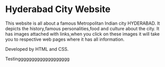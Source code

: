 # Hyderabad City Website
This website is all about a famous Metropolitan Indian city HYDERABAD. It depicts the history,famous personalities,food and culture about the city.
It has images attached with links,when you click on these images it will take you to respective web pages where it has all information.

Developed by HTML and CSS.


Testinggggggggggggggggggg
